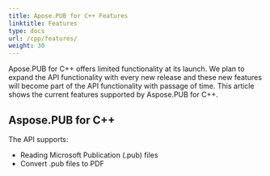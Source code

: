 ```yaml
---
title: Apose.PUB for C++ Features 
linktitle: Features
type: docs
url: /cpp/features/
weight: 30
---
```


Apose.PUB for C++ offers limited functionality at its launch. We plan to expand the API functionality with every new release and these new features will become part of the API functionality with passage of time. This article shows the current features supported by Aspose.PUB for C++.
## **Aspose.PUB for C++**
The API supports:

- Reading Microsoft Publication (.pub) files
- Convert .pub files to PDF
